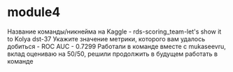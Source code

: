 # module4

Название команды/никнейма на Kaggle - rds-scoring_team-let's show it to Kolya dst-37
Укажите значение метрики, которого вам удалось добиться - ROC AUC - 0.7299
Работали в команде вместе с mukaseevru,  вклад оцениваю на 50/50, решили продолжить в будущем работать в команде
